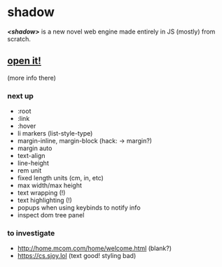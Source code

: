 # shadow

***&lt;shadow&gt;*** is a new novel web engine made entirely in JS (mostly) from scratch.

## [open it!](https://shadow.goose.icu)
(more info there)

### next up

- :root
- :link
- :hover
- li markers (list-style-type)
- margin-inline, margin-block (hack: -> margin?)
- margin auto
- text-align
- line-height
- rem unit
- fixed length units (cm, in, etc)
- max width/max height
- text wrapping (!)
- text highlighting (!)
- popups when using keybinds to notify info
- inspect dom tree panel

### to investigate

- http://home.mcom.com/home/welcome.html (blank?)
- https://cs.sjoy.lol (text good! styling bad)